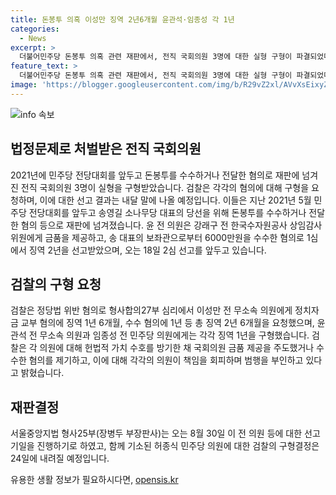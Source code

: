 ```yaml
---
title: 돈봉투 의혹 이성만 징역 2년6개월 윤관석·임종성 각 1년
categories:
  - News
excerpt: >
  더불어민주당 돈봉투 의혹 관련 재판에서, 전직 국회의원 3명에 대한 실형 구형이 파결되었다. 이성만 전 무소속 의원에게는 징역 2년 6개월, 윤관석 전 무소속 의원과 임종성 전 민주당 의원에게는 징역 1년이 각각 선고되었다. 검찰은 정치자금 교부 혐의와 수수 혐의 등을 이유로 각각의 혐의를 구형했다고 밝혔다. 허종식 민주당 의원에 대한 구형 선고는 재판을 마무리짓는 24일에 예정되어 있다.
feature_text: >
  더불어민주당 돈봉투 의혹 관련 재판에서, 전직 국회의원 3명에 대한 실형 구형이 파결되었다. 이성만 전 무소속 의원에게는 징역 2년 6개월, 윤관석 전 무소속 의원과 임종성 전 민주당 의원에게는 징역 1년이 각각 선고되었다. 검찰은 정치자금 교부 혐의와 수수 혐의 등을 이유로 각각의 혐의를 구형했다고 밝혔다. 허종식 민주당 의원에 대한 구형 선고는 재판을 마무리짓는 24일에 예정되어 있다.
image: 'https://blogger.googleusercontent.com/img/b/R29vZ2xl/AVvXsEixyZcFfHzMRdzZMjFBmAUKJYCLCGyLL1o632UiGVXcaFdKo_bkvkuCioo0uUKlGfBVcT3P84aROyZIXSBEx3Aw5nCQ3pTgDom1WDC4m8eifvWiAmWEEVb4x6G_l8C0QH225ldMjyaFvpxGEBGNO37VmDTDMHGhJPq73UglMfDca1-0aw/s1600/blogspot.png'
---
```


<p><img src="https://blogger.googleusercontent.com/img/b/R29vZ2xl/AVvXsEixyZcFfHzMRdzZMjFBmAUKJYCLCGyLL1o632UiGVXcaFdKo_bkvkuCioo0uUKlGfBVcT3P84aROyZIXSBEx3Aw5nCQ3pTgDom1WDC4m8eifvWiAmWEEVb4x6G_l8C0QH225ldMjyaFvpxGEBGNO37VmDTDMHGhJPq73UglMfDca1-0aw/s1600/blogspot.png" alt="info 속보" /></p>

<h2 data-ke-size="size26">법정문제로 처벌받은 전직 국회의원</h2>

<p data-ke-size="size16">2021년에 민주당 전당대회를 앞두고 돈봉투를 수수하거나 전달한 혐의로 재판에 넘겨진 전직 국회의원 3명이 실형을 구형받았습니다. 검찰은 각각의 혐의에 대해 구형을 요청하며, 이에 대한 선고 결과는 내달 말에 나올 예정입니다. 이들은 지난 2021년 5월 민주당 전당대회를 앞두고 송영길 소나무당 대표의 당선을 위해 돈봉투를 수수하거나 전달한 혐의 등으로 재판에 넘겨졌습니다. 윤 전 의원은 강래구 전 한국수자원공사 상임감사위원에게 금품을 제공하고, 송 대표의 보좌관으로부터 6000만원을 수수한 혐의로 1심에서 징역 2년을 선고받았으며, 오는 18일 2심 선고를 앞두고 있습니다.</p>

<h2 data-ke-size="size26">검찰의 구형 요청</h2>

<p data-ke-size="size16">검찰은 정당법 위반 혐의로 형사합의27부 심리에서 이성만 전 무소속 의원에게 정치자금 교부 혐의에 징역 1년 6개월, 수수 혐의에 1년 등 총 징역 2년 6개월을 요청했으며, 윤관석 전 무소속 의원과 임종성 전 민주당 의원에게는 각각 징역 1년을 구형했습니다. 검찰은 각 의원에 대해 헌법적 가치 수호를 방기한 채 국회의원 금품 제공을 주도했거나 수수한 혐의를 제기하고, 이에 대해 각각의 의원이 책임을 회피하며 범행을 부인하고 있다고 밝혔습니다.</p>

<h2 data-ke-size="size26">재판결정</h2>

<p data-ke-size="size16">서울중앙지법 형사25부(장병두 부장판사)는 오는 8월 30일 이 전 의원 등에 대한 선고기일을 진행하기로 하였고, 함께 기소된 허종식 민주당 의원에 대한 검찰의 구형결정은 24일에 내려질 예정입니다.</p>
유용한 생활 정보가 필요하시다면, <a href="https://opensis.kr" rel="dofollow">opensis.kr</a>


